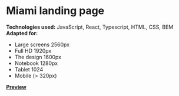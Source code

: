 # Miami landing page

<b>Technologies used:</b> JavaScript, React, Typescript, HTML, CSS, BEM
<b>Adapted for:</b>
- Large screens 2560px
- Full HD 1920px
- The design 1600px
- Notebook 1280px
- Tablet 1024
- Mobile (> 320px)

<b>[Preview](https://yevheniikorzun.github.io/Miami/)</b>

